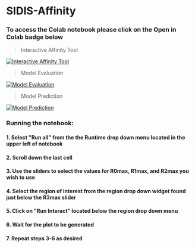 # SIDIS-Affinity

### To access the Colab notebook please click on the Open in Colab badge below

> Interactive Affinity Tool  

[![Interactive Affinity Tool](https://colab.research.google.com/assets/colab-badge.svg)](https://colab.research.google.com/github/QCDHUB/SIDIS-Affinity/blob/main/interactive_plot.ipynb)  

> Model Evaluation   

[![Model Evaluation](https://colab.research.google.com/assets/colab-badge.svg)](https://colab.research.google.com/github/QCDHUB/SIDIS-Affinity/blob/main/Finalrun_test_all_autothreshold.ipynb)

> Model Prediction

[![Model Prediction](https://colab.research.google.com/assets/colab-badge.svg)](https://colab.research.google.com/github/QCDHUB/SIDIS-Affinity/blob/main/calculator.ipynb)

### Running the notebook:
#### 1. Select "Run all" from the the Runtime drop down menu located in the upper left of notebook 
#### 2. Scroll down the last cell 
#### 3. Use the sliders to select the values for R0max, R1max, and R2max you wish to use
#### 4. Select the region of interest from the region drop down widget found just below the R3max slider
#### 5. Click on "Run Interact" located below the region drop down menu
#### 6. Wait for the plot to be generated
#### 7. Repeat steps 3-6 as desired
